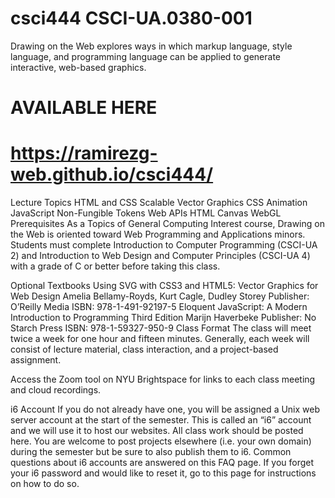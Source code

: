 # csci444 CSCI-UA.0380-001
Drawing on the Web explores ways in which markup language, style language, and programming language can be applied to generate interactive, web-based graphics. 
# AVAILABLE HERE
# https://ramirezg-web.github.io/csci444/


Lecture Topics
HTML and CSS
Scalable Vector Graphics
CSS Animation
JavaScript
Non-Fungible Tokens
Web APIs
HTML Canvas
WebGL
Prerequisites
As a Topics of General Computing Interest course, Drawing on the Web is oriented toward Web Programming and Applications minors. Students must complete Introduction to Computer Programming (CSCI-UA 2) and Introduction to Web Design and Computer Principles (CSCI-UA 4) with a grade of C or better before taking this class.

Optional Textbooks
Using SVG with CSS3 and HTML5: Vector Graphics for Web Design
Amelia Bellamy-Royds, Kurt Cagle, Dudley Storey
Publisher: O’Reilly Media
ISBN: 978-1-491-92197-5
Eloquent JavaScript: A Modern Introduction to Programming
Third Edition
Marijn Haverbeke
Publisher: No Starch Press
ISBN: 978-1-59327-950-9
Class Format
The class will meet twice a week for one hour and fifteen minutes. Generally, each week will consist of lecture material, class interaction, and a project-based assignment.

Access the Zoom tool on NYU Brightspace for links to each class meeting and cloud recordings.

i6 Account
If you do not already have one, you will be assigned a Unix web server account at the start of the semester. This is called an “i6” account and we will use it to host our websites. All class work should be posted here. You are welcome to post projects elsewhere (i.e. your own domain) during the semester but be sure to also publish them to i6. Common questions about i6 accounts are answered on this FAQ page. If you forget your i6 password and would like to reset it, go to this page for instructions on how to do so.
